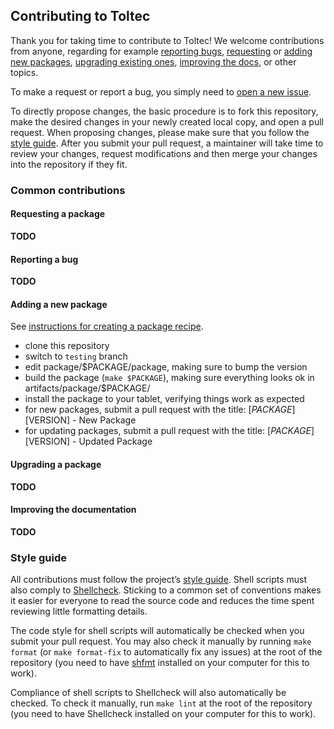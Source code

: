 ## Contributing to Toltec

Thank you for taking time to contribute to Toltec!
We welcome contributions from anyone, regarding for example [reporting bugs](#reporting-a-bug), [requesting](#request-a-package) or [adding new packages](#adding-a-new-package), [upgrading existing ones](#upgrading-a-package), [improving the docs](#improving-the-documentation), or other topics.

To make a request or report a bug, you simply need to [open a new issue](../../../issues/new/choose).

To directly propose changes, the basic procedure is to fork this repository, make the desired changes in your newly created local copy, and open a pull request.
When proposing changes, please make sure that you follow the [style guide](#style-guide).
After you submit your pull request, a maintainer will take time to review your changes, request modifications and then merge your changes into the repository if they fit.

### Common contributions

#### Requesting a package

**TODO**

#### Reporting a bug

**TODO**

#### Adding a new package

See [instructions for creating a package recipe](package.md).

* clone this repository
* switch to `testing` branch
* edit package/$PACKAGE/package, making sure to bump the version
* build the package (`make $PACKAGE`), making sure everything looks ok in artifacts/package/$PACKAGE/
* install the package to your tablet, verifying things work as expected
* for new packages, submit a pull request with the title: [$PACKAGE][$VERSION] - New Package
* for updating packages, submit a pull request with the title: [$PACKAGE][$VERSION] - Updated Package

#### Upgrading a package

**TODO**

#### Improving the documentation

**TODO**

### Style guide

All contributions must follow the project’s [style guide](../.editorconfig).
Shell scripts must also comply to [Shellcheck](https://github.com/koalaman/shellcheck).
Sticking to a common set of conventions makes it easier for everyone to read the source code and reduces the time spent reviewing little formatting details.

The code style for shell scripts will automatically be checked when you submit your pull request.
You may also check it manually by running `make format` (or `make format-fix` to automatically fix any issues) at the root of the repository (you need to have [shfmt](https://github.com/mvdan/sh) installed on your computer for this to work).

Compliance of shell scripts to Shellcheck will also automatically be checked.
To check it manually, run `make lint` at the root of the repository (you need to have Shellcheck installed on your computer for this to work).
